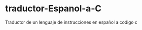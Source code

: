 traductor-Espanol-a-C
=====================

Traductor de un lenguaje de instrucciones en español a codigo c
